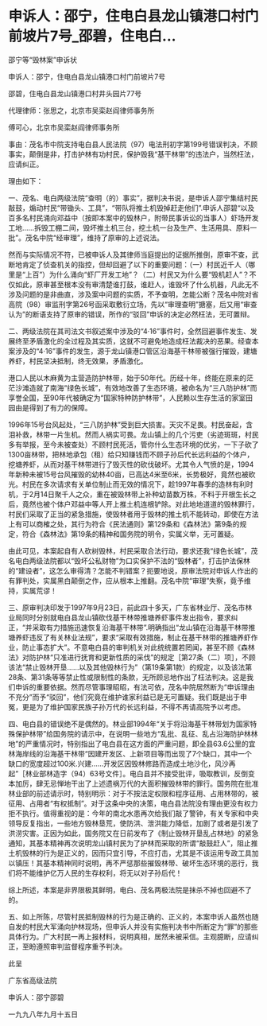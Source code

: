 # 申诉人：邵宁，住电白县龙山镇港口村门前坡片7号_邵碧，住电白...

邵宁等“毁林案”申诉状

申诉人：邵宁，住电白县龙山镇港口村门前坡片7号

邵碧，住电白县龙山镇港口村井头园片77号

代理律师：张思之，北京市吴栾赵阎律师事务所

傅可心，北京市吴栾赵阎律师事务所

事由：茂名市中院支持电白县人民法院（97）电法刑初字第199号错误判决，不顾事实，颠倒是非，打击护林有功村民，保护毁我“基干林带”的违法户，当然枉法，应请纠正。

理由如下：

一、茂名、电白两级法院“查明（的）事实”，据判决书说，是申诉人邵宁集结村民敲鼓，煽动村民“带锄头、工具”，“带队将推土机毁掉赶走他们”.申诉人邵碧“以及百多名村民涌向邓益中（按即本案中的毁林户，附带民事诉讼的当事人）虾场开发工地……拆毁工棚二间，毁坏推土机三台，挖土机一台及生产、生活用具、原料一批”。茂名中院“经审理”，维持了原审的上述说法。

然而与实际情况不符，已被申诉人及其律师当庭提出的证据所推倒，原审不查，武断地肯定了侦查机关的指控，但却回避了以下的重要问题：（一）村民近千人（哪里是“上百”）为什么涌向“虾厂开发工地”？（二）村民又为什么要“毁机赶人”？不仅如此，原审甚至根本没有审清楚谁打鼓，谁赶人，谁毁坏了什么机器，凡此无不涉及问题的是非曲直，涉及案中问题的实质，不予查明，怎能公断？茂名中院对省高院（98）审监刑字第26号函采取敷衍立场，先以“审理查明”搪塞，后又用“审查认为”的断语支持了原审的错误，所作的“驳回”申诉的决定必然枉法，无可置辩。

二、两级法院在其司法文书叙述案中涉及的“4·16”事件时，全然回避事件发生、发展终至矛盾激化的全过程及其实质，这就不可避免地造成枉法裁决的恶果。经查本案涉及的“4·16”事件的发生，源于龙山镇港口管区沿海基干林带被强行摧毁，建塘养虾，村民坚决抵制，终无效果，矛盾激化。

港口人民以木麻黄为主营造防护林带，始于50年代。历经十年，终能在原来的茫茫沙滩造就了南海“绿色长城”，有效地改善了生态环境，被命名为“三八防护林”而享誉全国，至90年代被确定为“国家特种防护林带”，人民赖以生存生活的家室田园由是得到了有力的保障。

1996年15号台风起处，“三八防护林”受到巨大损害。天灾不足畏。村民奋起，含泪补救，林带一片生机。然而人祸实可畏。龙山镇上的几个污吏（劣迹斑斑，村民多有举报，至今未被查处）不顾村民死活，管你什么生态环境的优劣，一下子砍了1300亩林带，把林地承包（租）给只知赚钱而不顾子孙后代长远利益的个体户，挖塘养虾，从而对基干林带进行了毁灭性的砍伐破坏。尤其令人气愤的是，1994年新种未被15号台风摧毁的幼林40亩，已高达4米至6米，长势极好，竟然也被砍光。村民在多次请求有关单位制止而无效的情况下，趁1997年春季的造林有利时机，于2月14日聚千人之众，重在被毁林带上补种幼苗数万株，不料于开根生长之后，竟然也被个体户邓益中等人开上推土机连根铲除。对此地地道道的毁林罪行，村民们采取了正当的紧急措施，使毁林者用于毁林的推土机不能转动，即使在方法上有可以商榷之处，其行为符合《民法通则》第129条和《森林法》第9条的规定，符合《森林法》第19条的精神和国务院的明令，实属义举，无可置疑。

由此可见，本案起自有人砍树毁林，村民采取合法行动，要求还我“绿色长城”，茂名电白两级法院都以“毁坏公私财物”为口实保护不法的“毁林者”，打击护法保林的“建设者”，这怎么审得清？怎能不判错案？扼要地说，原审法院对申诉人作出的有罪判处，实属黑白颠倒之作，应从根本上推翻。茂名中院“审理”失察，竟予维持，实属荒谬！

三、原审判决印发于1997年9月23日，前此四十多天，广东省林业厅、茂名市林业局同时分别就电白县龙山镇砍伐基干林带推塘养虾事件发出指令，要求纠正，“并采取有力措施迅速恢复沿海基干林带”.明确指出“龙山镇在沿海基干林带推塘养虾违反了有关林业法规”，要求“采取有效措施，制止在基干林带的推塘养虾作业，防止事态扩大”。不意电白县的审判机关对此统统置若罔闻，甚至不顾《森林法》对防护林“只准进行抚育和更新性质的采伐”的规定［第27条（二）项］，不顾该法“禁止毁林开垦……以及其他毁林行为”（第19条第1款）的规定，以及该法第28条、第31条等等禁止性或限制性的条款，无所顾忌地作出了枉法判决。这是我们申诉的重要依据。然而尽管事理昭昭，有法可依，茂名中院居然断为“申诉理由不充分”而予“驳回”，他们究竟在维护谁家利益已是无可置疑。我们既是出于申冤，更是为了维护国家民族子孙万代的长远利益，不得不再请高院予以考虑。

四、电白县的错误绝不是偶然的。林业部1994年“关于将沿海基干林带划为国家特殊保护林带”给国务院的请示中，在说明一些地方“乱批、乱征、乱占沿海防护林林地”的严重情况时，特别指出了电白县在这方面的严重问题，即全县63.6公里的宜林海岸线的沿海基干林带“因建开发区、上新项目等而出现了7个缺口，其中一个缺口的宽度超过100米.兴建……开发区因毁林修路而造成土地沙化，风沙再起”［林业部林造字（94）63号文件］。电白县并不接受批评，吸取教训，反倒变本加厉，肆无忌惮地干出了上述遗祸万代的大面积摧毁林带的罪行。国务院在批准林业部的前述请示时，特别明示：对于不按法定权限和程序征用、占用林带的，被征用、占用者“有权抵制”。对于这条中央的决策，电白县法院没有理由更没有权力拒不执行。值得重视的是：今年的南北水患再次给我们敲了警钟，有关专家和中央领导反复指出，一些地方毁林垦荒，使防洪、泄洪能力降低，加剧了或者是引发了洪涝灾害。正因为如此，国务院又在日前发布了《制止毁林开垦乱占林地》的紧急通知，其基本精神再次说明龙山镇村民为了护林而采取的所谓“敲鼓赶人”，阻止推土机毁林的行为是正义的，因而只宜引导，不应打击，尤其是不该运用专政工具加以镇压！其基本精神同时说明，再不严惩那些摧毁林带、破坏生态环境的恶行，我们将不能维护亿万人民的生存权利，将无以对子孙后代！

综上所述，本案是非界限极其鲜明，电白、茂名两极法院是抹杀不掉也回避不了的。

五、如上所陈，尽管村民抵制毁林的行为是正确的、正义的，本案申诉人虽然也随自发的村民大军涌向护林现场，但申诉人并没有实施判决书中所断定为“罪”的那些具体行为。广大村民一再上报材料，说明真相，居然未被采信。主观臆断，应请纠正，至盼遵照审判监督程序重予判决。

此呈

广东省高级法院

申诉人：邵宁邵碧

一九九八年九月十五日